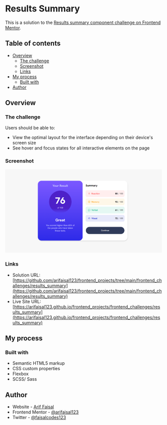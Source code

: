 # Results Summary 

This is a solution to the [Results summary component challenge on Frontend Mentor](https://www.frontendmentor.io/challenges/results-summary-component-CE_K6s0maV). 

## Table of contents

- [Overview](#overview)
  - [The challenge](#the-challenge)
  - [Screenshot](#screenshot)
  - [Links](#links)
- [My process](#my-process)
  - [Built with](#built-with)
- [Author](#author)

## Overview

### The challenge

Users should be able to:

- View the optimal layout for the interface depending on their device's screen size
- See hover and focus states for all interactive elements on the page

### Screenshot

![](./assets/images/screenshot.png)

### Links

- Solution URL: [https://github.com/arifaisal123/frontend_projects/tree/main/frontend_challenges/results_summary](https://github.com/arifaisal123/frontend_projects/tree/main/frontend_challenges/results_summary)
- Live Site URL: [https://arifaisal123.github.io/frontend_projects/frontend_challenges/results_summary](https://arifaisal123.github.io/frontend_projects/frontend_challenges/results_summary)

## My process

### Built with

- Semantic HTML5 markup
- CSS custom properties
- Flexbox
- SCSS/ Sass

## Author

- Website - [Arif Faisal](https://arifaisal123.github.io)
- Frontend Mentor - [@arifaisal123](https://www.frontendmentor.io/profile/arifaisal123)
- Twitter - [@faisalcodes123](https://twitter.com/faisalcodes123)

